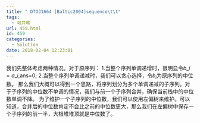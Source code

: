 ```yaml
---
title: " DTOJ1664 [Baltic2004]sequence\t\t"
tags:
  - 可并堆
url: 459.html
id: 459
categories:
  - Solution
date: 2018-02-04 12:23:01
---
```


我们先整体考虑两种情况。对于原序列： 1.当整个序列单调递增时，很明显令$b\_i=a\_i$,ans=0; 2.当整个序列单调递减时，我们可以贪心选择，令$b_i$为原序列的中位数。 那么我们大概可以得到一个思路，将序列划分为多个单调递减的子序列。对于子序列的中位数不单调的情况，我们与前一个子序列合并，确保当前栈中的中位数单调不降。 为了维护一个子序列的中位数，我们可以使用左偏树来维护。可以知道，合并后的中位数肯定不会比之前的中位数更大，那么我们在左偏树中保存一个子序列的前一半，大根堆堆顶就是中位数了。